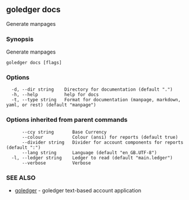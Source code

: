 ## goledger docs

Generate manpages

### Synopsis

Generate manpages

```
goledger docs [flags]
```

### Options

```
  -d, --dir string    Directory for documentation (default ".")
  -h, --help          help for docs
  -t, --type string   Format for documentation (manpage, markdown, yaml, or rest) (default "manpage")
```

### Options inherited from parent commands

```
      --ccy string       Base Currency
      --colour           Colour (ansi) for reports (default true)
      --divider string   Divider for account components for reports (default ":")
      --lang string      Language (default "en_GB.UTF-8")
  -l, --ledger string    Ledger to read (default "main.ledger")
      --verbose          Verbose
```

### SEE ALSO

* [goledger](goledger.md)	 - goledger text-based account application

